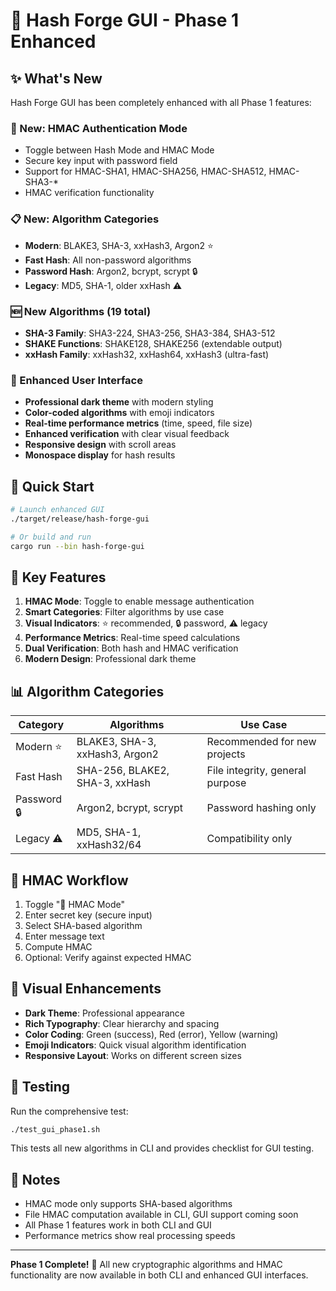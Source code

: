 # 🎨 Hash Forge GUI - Phase 1 Enhanced

## ✨ What's New

Hash Forge GUI has been completely enhanced with all Phase 1 features:

### 🔑 New: HMAC Authentication Mode
- Toggle between Hash Mode and HMAC Mode
- Secure key input with password field
- Support for HMAC-SHA1, HMAC-SHA256, HMAC-SHA512, HMAC-SHA3-*
- HMAC verification functionality

### 📋 New: Algorithm Categories
- **Modern**: BLAKE3, SHA-3, xxHash3, Argon2 ⭐
- **Fast Hash**: All non-password algorithms
- **Password Hash**: Argon2, bcrypt, scrypt 🔒  
- **Legacy**: MD5, SHA-1, older xxHash ⚠️

### 🆕 New Algorithms (19 total)
- **SHA-3 Family**: SHA3-224, SHA3-256, SHA3-384, SHA3-512
- **SHAKE Functions**: SHAKE128, SHAKE256 (extendable output)
- **xxHash Family**: xxHash32, xxHash64, xxHash3 (ultra-fast)

### 🎨 Enhanced User Interface
- **Professional dark theme** with modern styling
- **Color-coded algorithms** with emoji indicators
- **Real-time performance metrics** (time, speed, file size)
- **Enhanced verification** with clear visual feedback
- **Responsive design** with scroll areas
- **Monospace display** for hash results

## 🚀 Quick Start

```bash
# Launch enhanced GUI
./target/release/hash-forge-gui

# Or build and run
cargo run --bin hash-forge-gui
```

## 🎯 Key Features

1. **HMAC Mode**: Toggle to enable message authentication
2. **Smart Categories**: Filter algorithms by use case
3. **Visual Indicators**: ⭐ recommended, 🔒 password, ⚠️ legacy
4. **Performance Metrics**: Real-time speed calculations
5. **Dual Verification**: Both hash and HMAC verification
6. **Modern Design**: Professional dark theme

## 📊 Algorithm Categories

| Category | Algorithms | Use Case |
|----------|------------|----------|
| Modern ⭐ | BLAKE3, SHA-3, xxHash3, Argon2 | Recommended for new projects |
| Fast Hash | SHA-256, BLAKE2, SHA-3, xxHash | File integrity, general purpose |
| Password 🔒 | Argon2, bcrypt, scrypt | Password hashing only |
| Legacy ⚠️ | MD5, SHA-1, xxHash32/64 | Compatibility only |

## 🔑 HMAC Workflow

1. Toggle "🔑 HMAC Mode"
2. Enter secret key (secure input)
3. Select SHA-based algorithm
4. Enter message text
5. Compute HMAC
6. Optional: Verify against expected HMAC

## 🎨 Visual Enhancements

- **Dark Theme**: Professional appearance
- **Rich Typography**: Clear hierarchy and spacing
- **Color Coding**: Green (success), Red (error), Yellow (warning)
- **Emoji Indicators**: Quick visual algorithm identification
- **Responsive Layout**: Works on different screen sizes

## 🧪 Testing

Run the comprehensive test:
```bash
./test_gui_phase1.sh
```

This tests all new algorithms in CLI and provides checklist for GUI testing.

## 📝 Notes

- HMAC mode only supports SHA-based algorithms
- File HMAC computation available in CLI, GUI support coming soon
- All Phase 1 features work in both CLI and GUI
- Performance metrics show real processing speeds

---

**Phase 1 Complete!** 🎉 All new cryptographic algorithms and HMAC functionality are now available in both CLI and enhanced GUI interfaces.
